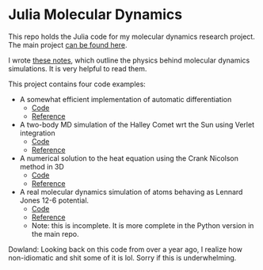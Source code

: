 # Julia Molecular Dynamics
This repo holds the Julia code for my molecular dynamics research project. The main project [can be found here](https://github.com/xoreo/md).

I wrote [these notes](https://github.com/xoreo/jlmd/blob/master/Notes/notes.pdf), which outline the physics behind molecular dynamics simulations. It is very helpful to read them.

This project contains four code examples:
* A somewhat efficient implementation of automatic differentiation
  * [Code](https://github.com/xoreo/jlmd/blob/master/Code/automatic_differentiation.jl)
  * [Reference](https://en.wikipedia.org/wiki/Automatic_differentiation)
* A two-body MD simulation of the Halley Comet wrt the Sun using Verlet integration
  * [Code](https://github.com/xoreo/jlmd/blob/master/Code/halley_sun.jl)
  * [Reference](https://en.wikipedia.org/wiki/Verlet_integration)
* A numerical solution to the heat equation using the Crank Nicolson method in 3D
  * [Code](https://github.com/xoreo/jlmd/blob/master/Code/crank_nicolson_3d.jl)
  * [Reference](https://en.wikipedia.org/wiki/Heat_equation)
* A real molecular dynamics simulation of atoms behaving as Lennard Jones 12-6 potential.
  * [Code](https://github.com/xoreo/jlmd/blob/master/Code/lennard_jones.jl)
  * [Reference](https://en.wikipedia.org/wiki/Lennard-Jones_potential)
  * Note: this is incomplete. It is more complete in the Python version in the main repo.

Dowland: Looking back on this code from over a year ago, I realize how non-idiomatic and shit some of it is lol. Sorry if this is underwhelming.
